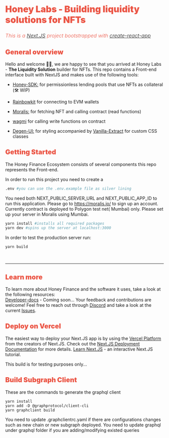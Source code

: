 # <span style="color: rgb(235, 85, 69); font-weight: 900">Honey Labs - Building liquidity solutions for NFTs

### <span style="color: rgb(235, 85, 69); font-weight: 300; font-style: italic;">This is a <a href="https://nextjs.org/" target="blank">Next.JS</a> project bootstrapped with <a href="https://github.com/vercel/next.js/tree/canary/packages/create-next-app" target="blank">create-react-app</a>

## <span style="color: rgb(235, 85, 69); font-weight: 900">General overview</span>

Hello and welcome 👋🏼, we are happy to see that you arrived at Honey Labs - **The Liquidity Solution** builder for
NFTs. This repo contains a Front-end interface built with NextJS and makes use of the following tools:

- <a href="https://github.com/honey-labs/honey-sdk" target="blank">Honey-SDK:</a> for permissionless lending pools that
  use NFTs as collateral (🛠 WIP)

- <a href="https://www.rainbowkit.com/" target="blank">Rainbowkit</a> for connecting to EVM wallets
- <a href="https://moralis.io/" target="blank">Moralis:</a> for fetching NFT and calling
  contract (read functions)
- <a href="https://wagmi.sh/" target="blank">wagmi</a> for calling write functions on contract
- <a href="https://degen-xyz.vercel.app/" target="blank">Degen-UI:</a> for styling accompanied
  by <a href="https://vanilla-extract.style/documentation/setup/" target="blank">Vanilla-Extract</a> for custom CSS
  classes

## <span style="color: rgb(235, 85, 69); font-weight: 900">Getting Started</span>

The Honey Finance Ecosystem consists of several components this repo represents the Front-end.

In order to run this project you need to create a

```bash
.env #you can use the .env.example file as silver lining
```

You need both NEXT_PUBLIC_SERVER_URL and NEXT_PUBLIC_APP_ID to run this application. Please go to https://moralis.io/ to
sign up an account.
Currently contract is deployed to Polygon test net( Mumbai) only. Please set up your server in Moralis using Mumbai.

```bash
yarn install #installs all required packages
yarn dev #spins up the server at localhost:3000
```

In order to test the production server run:

```bash
yarn build
```

</br><hr>

## <span style="color: rgb(235, 85, 69); font-weight: 900">Learn more</span>

To learn more about Honey Finance and the software it uses, take a look at the following resources: </br>
[Developer-docs]() - Coming soon... Your feedback and contributions are welcome! Feel free to reach out
through <a href="https://discord.com/invite/T7RQ8hMamB">Discord</a> and take a look at the
current [Issues](https://github.com/honey-labs/honey-frontend/issues).

## <span style="color: rgb(235, 85, 69); font-weight: 900">Deploy on Vercel</span>

The easiest way to deploy your Next.JS app is by using
the <a href="https://vercel.com/new?utm_medium=default-template&filter=next.js&utm_source=create-next-app&utm_campaign=create-next-app-readme" target="blank">
Vercel Platform</a> from the creators of Next.JS. Check out
the <a href="https://nextjs.org/docs/deployment" target="blank">Next.JS Deployment Documentation</a> for more
details. <a href="https://nextjs.org/learn/foundations/about-nextjs" target="blank">Learn Next.JS</a> - an interactive
Next.JS tutorial.

This build is for testing purposes only...

## <span style="color: rgb(235, 85, 69); font-weight: 900">Build Subgraph Client</span>

These are the commands to generate the graphql client

```shell
yarn install
yarn add -D @graphprotocol/client-cli
yarn graphclient build
```

You need to update .graphclientrc.yaml if there are configurations changes such as new chain or new subgraph deployed.
You need to update graphql under graphql folder if you are adding/modifying existed queries
